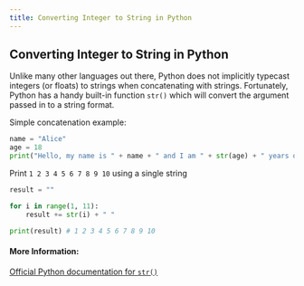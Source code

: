 ```yaml
---
title: Converting Integer to String in Python
---
```

## Converting Integer to String in Python

Unlike many other languages out there, Python does not implicitly typecast integers (or floats) to strings when concatenating with strings. Fortunately, Python has a handy built-in function `str()` which will convert the argument passed in to a string format.

Simple concatenation example:
```py
name = "Alice"
age = 18
print("Hello, my name is " + name + " and I am " + str(age) + " years old") # Hello, my name is Alice and I am 18 years old
```
Print `1 2 3 4 5 6 7 8 9 10` using a single string
```py
result = ""

for i in range(1, 11):
    result += str(i) + " "

print(result) # 1 2 3 4 5 6 7 8 9 10
```

<!-- This is a stub. <a href='https://github.com/freecodecamp/guides/tree/master/src/pages/articles/python/converting-integer-to-string-in-python/index.md' target='_blank' rel='nofollow'>Help our community expand it</a>. -->

<!-- <a href='https://github.com/freecodecamp/guides/blob/master/README.md' target='_blank' rel='nofollow'>This quick style guide will help ensure your pull request gets accepted</a>. -->

<!-- The article goes here, in GitHub-flavored Markdown. Feel free to add YouTube videos, images, and CodePen/JSBin embeds  -->

#### More Information:
<a href='https://docs.python.org/2/library/functions.html#str' target='_blank' rel='nofollow'>Official Python documentation for `str()`</a>
<!-- Please add any articles you think might be helpful to read before writing the article -->



